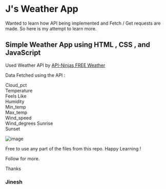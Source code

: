# J's Weather App

Wanted to learn how API being implemented and Fetch / Get requests are made. So here is my attempt to learn more. 

## Simple Weather App using HTML , CSS , and JavaScript  

Used Weather API by [API-Ninjas FREE Weather](https://rapidapi.com/apininjas/api/weather-by-api-ninjas/) 

Data Fetched using the API : 

Cloud_pct  
Temperature  
Feels Like  
Humidity  
Min_temp  
Max_temp  
Wind_speed   
Wind_degrees
Sunrise  
Sunset

![image](https://user-images.githubusercontent.com/85137150/206104592-3662b960-16e4-4c56-a972-a56ee06494c1.png)

Free to use any part of the files from this repo. Happy Learning ! 

Follow for more. 

Thanks   
### Jinesh 

